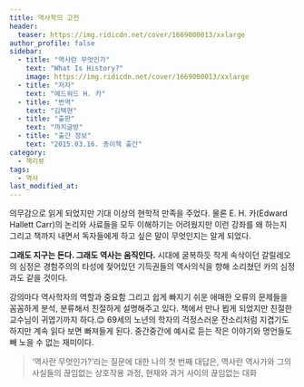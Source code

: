 ```yaml
---
title: 역사학의 고전
header:
  teaser: https://img.ridicdn.net/cover/1669000013/xxlarge
author_profile: false
sidebar:
  - title: "역사란 무엇인가"
    text: "What Is History?"
    image: https://img.ridicdn.net/cover/1669000013/xxlarge
  - title: "저자"
    text: "에드워드 H. 카"
  - title: "번역"
    text: "김택현"
  - title: "출판"
    text: "까치글방"
  - title: "출간 정보"
    text: "2015.03.16. 종이책 출간"
category:
  - 책리뷰
tags:
  - 역사
last_modified_at:
---
```


의무감으로 읽게 되었지만 기대 이상의 현학적 만족을 주었다. 물론 E. H. 카(Edward Hallett Carr)의 논리와 사료들을 모두 이해하기는 어려웠지만 이런 강좌를 왜 하는지 그리고 책까지 내면서 독자들에게 하고 싶은 말이 무엇인지는 알게 되었다.

**그래도 지구는 돈다. 그래도 역사는 움직인다.** 시대에 굴복하듯 작게 속삭이던 갈릴레오의 심정은 경험주의의 타성에 젖어있던 기득권들의 역사의식을 향해 소리쳤던 카의 심정과도 같을 것이다. 

강의마다 역사학자의 역할과 중요함 그리고 쉽게 빠지기 쉬운 애매한 오류의 문제들을 꼼꼼하게 분석, 분류해서 친절하게 설명해주고 있다. 책에서 만나 뵙게 되었지만 친절한 교수님이 귀엽기까지 하다.😊 69세의 노년의 학자의 걱정스러운 잔소리처럼 지겹기도 하지만 계속 읽다 보면 빠져들게 된다. 중간중간에 예시로 듣는 작은 이야기와 명언들도 빼 노을 수 없는 재미이다.

> ‘역사란 무엇인가?’라는 질문에 대한 나의 첫 번째 대답은, 역사란 역사가와 그의 사실들의 끊임없는 상호작용 과정, 현재와 과거 사이의 끊임없는 대화 

